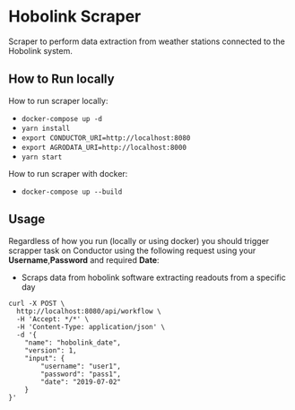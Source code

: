 # Hobolink Scraper

Scraper to perform data extraction from weather stations connected to the Hobolink system.

## How to Run locally

How to run scraper locally:

* `docker-compose up -d`
* `yarn install`
* `export CONDUCTOR_URI=http://localhost:8080`
* `export AGRODATA_URI=http://localhost:8000`
* `yarn start`

How to run scraper with docker:

* `docker-compose up --build`

## Usage

Regardless of how you run (locally or using docker) you should trigger scrapper task on Conductor using the following request using your **Username**,**Password** and required **Date**:

- Scraps data from hobolink software extracting readouts from a specific day
```
curl -X POST \
  http://localhost:8080/api/workflow \
  -H 'Accept: */*' \
  -H 'Content-Type: application/json' \
  -d '{
    "name": "hobolink_date",
    "version": 1,
    "input": {
        "username": "user1",
        "password": "pass1",
        "date": "2019-07-02"
    }
}'
```